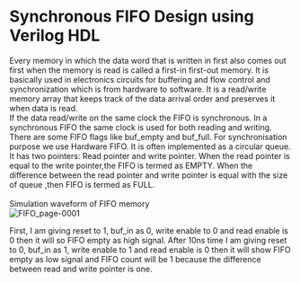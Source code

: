 # Synchronous FIFO Design using Verilog HDL
Every memory in which the data word that is written in first also comes out first when the memory is read is called a first-in first-out
memory. It is basically used in electronics circuits for buffering and flow control and synchronization which is from hardware to software. It  is a read/write memory array that keeps track of the data arrival order and preserves it when  data is read.<br>
    If the data read/write on the same clock the FIFO is synchronous. In a synchronous FIFO the same clock is used for both reading and writing. There are some FIFO flags like buf_empty and buf_full. For synchronisation purpose we use Hardware FIFO. It is often implemented as a circular queue. It has two pointers: Read pointer and write pointer. When the read pointer is equal to the write pointer,the FIFO is termed as EMPTY. When the difference between the read pointer and write pointer is equal with the size of queue ,then FIFO is termed as FULL. <br><br>
Simulation waveform of FIFO memory  
![FIFO_page-0001](https://user-images.githubusercontent.com/111141190/192133923-3c41e4c0-fd33-440c-95a6-20b1e79b31b1.jpg) <br>

First, I am giving reset to 1, buf_in as 0, write enable to 0 and read enable is 0 then it will so FIFO empty as high signal. After 10ns time I am giving reset to 0, buf_in as 1, write enable to 1 and read enable is 0 then it will show FIFO empty as low signal and FIFO count will be 1 because the difference between read and write pointer is one.

